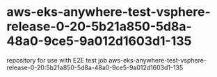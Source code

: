 # aws-eks-anywhere-test-vsphere-release-0-20-5b21a850-5d8a-48a0-9ce5-9a012d1603d1-135
repository for use with E2E test job aws-eks-anywhere-test-vsphere-release-0-20:5b21a850-5d8a-48a0-9ce5-9a012d1603d1-135
